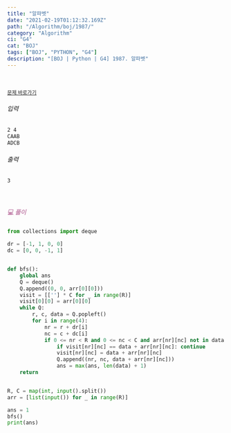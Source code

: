 ```yaml
---
title: "알파벳"
date: "2021-02-19T01:12:32.169Z"
path: "/Algorithm/boj/1987/"
category: "Algorithm"
ci: "G4"
cat: "BOJ"
tags: ["BOJ", "PYTHON", "G4"]
description: "[BOJ | Python | G4] 1987. 알파벳"
---
```


<br />

<a href="https://www.acmicpc.net/problem/1987"><small>문제 바로가기</small></a>

###### 입력

```sh
2 4
CAAB
ADCB
```

###### 출력

```sh
3
```

<br />

##### <h5 style="color:#C587AE;">💻 풀이</h5>

```python
from collections import deque

dr = [-1, 1, 0, 0]
dc = [0, 0, -1, 1]


def bfs():
    global ans
    Q = deque()
    Q.append((0, 0, arr[0][0]))
    visit = [[''] * C for _ in range(R)]
    visit[0][0] = arr[0][0]
    while Q:
        r, c, data = Q.popleft()
        for i in range(4):
            nr = r + dr[i]
            nc = c + dc[i]
            if 0 <= nr < R and 0 <= nc < C and arr[nr][nc] not in data:
                if visit[nr][nc] == data + arr[nr][nc]: continue
                visit[nr][nc] = data + arr[nr][nc]
                Q.append((nr, nc, data + arr[nr][nc]))
                ans = max(ans, len(data) + 1)
    return


R, C = map(int, input().split())
arr = [list(input()) for _ in range(R)]

ans = 1
bfs()
print(ans)
```

